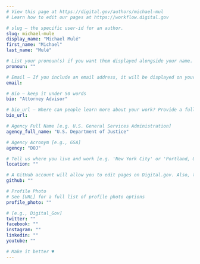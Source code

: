 ```yaml
---
# View this page at https://digital.gov/authors/michael-mul
# Learn how to edit our pages at https://workflow.digital.gov

# slug — the specific user-id for an author.
slug: michael-mule
display_name: "Michael Mulé"
first_name: "Michael"
last_name: "Mulé"

# List your pronoun(s) if you want them displayed alongside your name. If blank, we'll use just your name. Learn more http://mypronouns.org
pronoun: ""

# Email — If you include an email address, it will be displayed on your profile page
email: 

# Bio — keep it under 50 words
bio: "Attorney Advisor"

# bio_url — Where can people learn more about your work? Provide a full URL [e.g. 'https://www.example.gov/']
bio_url: 

# Agency Full Name [e.g. U.S. General Services Administration]
agency_full_name: "U.S. Department of Justice"

# Agency Acronym [e.g., GSA]
agency: "DOJ"

# Tell us where you live and work [e.g. 'New York City' or 'Portland, OR']
location: ""

# A GitHub account will allow you to edit pages on Digital.gov. Also, the image used in your GitHub account can be used to populate your digital.gov profile photo. Learn more about getting a Github account at [URL]
github: ""

# Profile Photo
# See [URL] for a full list of profile photo options
profile_photo: ""

# [e.g., Digital_Gov]
twitter: ""
facebook: ""
instagram: ""
linkedin: ""
youtube: ""

# Make it better ♥
---
```

